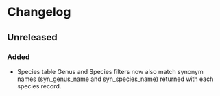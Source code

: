 # Changelog

## Unreleased

### Added
- Species table Genus and Species filters now also match synonym names (syn_genus_name and syn_species_name) returned with each species record.
